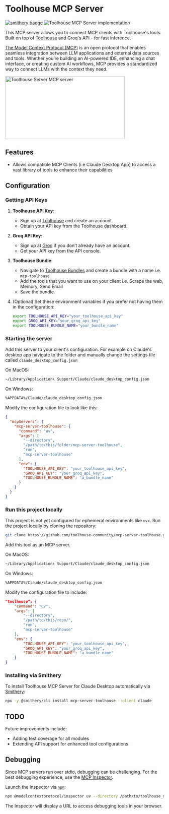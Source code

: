 # Toolhouse MCP Server

[![smithery badge](https://smithery.ai/badge/mcp-server-toolhouse)](https://smithery.ai/server/mcp-server-toolhouse)
![Toolhouse MCP Server implementation](assets/mcp-server-toolhouse-banner.svg)

This MCP server allows you to connect MCP clients with Toolhouse's tools. Built on top of [Toolhouse](https://toolhouse.ai/) and Groq's API - for fast inference.

[The Model Context Protocol (MCP)](https://modelcontextprotocol.io/introduction) is an open protocol that enables seamless integration between LLM applications and external data sources and tools. Whether you’re building an AI-powered IDE, enhancing a chat interface, or creating custom AI workflows, MCP provides a standardized way to connect LLMs with the context they need.

<a href="https://glama.ai/mcp/servers/re2w48yrzg"><img width="380" height="200" src="https://glama.ai/mcp/servers/re2w48yrzg/badge" alt="Toolhouse Server MCP server" /></a>

## Features

- Allows compatible MCP Clients (i.e Claude Desktop App) to access a vast library of tools to enhance their capabilities

## Configuration

### Getting API Keys

1. **Toolhouse API Key**:

   - Sign up at [Toolhouse](https://toolhouse.ai/) and create an account.
   - Obtain your API key from the Toolhouse dashboard.

2. **Groq API Key**:

   - Sign up at [Groq](https://groq.com/) if you don’t already have an account.
   - Get your API key from the API console.

3. **Toolhouse Bundle**:

   - Navigate to [Toolhouse Bundles]() and create a bundle with a name i.e. `mcp-toolhouse`
   - Add the tools that you want to use on your client i.e. Scrape the web, Memory, Send Email
   - Save the bundle

4. (Optional) Set these environment variables if you prefer not having them in the configuration:
   ```bash
   export TOOLHOUSE_API_KEY="your_toolhouse_api_key"
   export GROQ_API_KEY="your_groq_api_key"
   export TOOLHOUSE_BUNDLE_NAME="your_bundle_name"
   ```

### Starting the server

Add this server to your client's configuration.
For example on Claude's desktop app navigate to the folder and manually change the settings file called `claude_desktop_config.json`

On MacOS:

```bash
~/Library/Application\ Support/Claude/claude_desktop_config.json
```

On Windows:

```bash
%APPDATA%/Claude/claude_desktop_config.json
```

Modify the configuration file to look like this:

```json
{
  "mcpServers": {
    "mcp-server-toolhouse": {
      "command": "uv",
      "args": [
        "--directory",
        "/path/to/this/folder/mcp-server-toolhouse",
        "run",
        "mcp-server-toolhouse"
      ],
      "env": {
        "TOOLHOUSE_API_KEY": "your_toolhouse_api_key",
        "GROQ_API_KEY": "your_groq_api_key",
        "TOOLHOUSE_BUNDLE_NAME": "a_bundle_name"
      }
    }
  }
}
```

### Run this project locally

This project is not yet configured for ephemeral environments like `uvx`. Run the project locally by cloning the repository:

```bash
git clone https://github.com/toolhouse-community/mcp-server-toolhouse.git
```

Add this tool as an MCP server.

On MacOS:

```bash
~/Library/Application\ Support/Claude/claude_desktop_config.json
```

On Windows:

```bash
%APPDATA%/Claude/claude_desktop_config.json
```

Modify the configuration file to include:

```json
"toolhouse": {
    "command": "uv",
    "args": [
        "--directory",
        "/path/to/this/repo/",
        "run",
        "mcp-server-toolhouse"
    ],
    "env": {
        "TOOLHOUSE_API_KEY": "your_toolhouse_api_key",
        "GROQ_API_KEY": "your_groq_api_key",
        "TOOLHOUSE_BUNDLE_NAME": "a_bundle_name"
    }
}
```

### Installing via Smithery

To install Toolhouse MCP Server for Claude Desktop automatically via [Smithery](https://smithery.ai/server/mcp-server-toolhouse):

```bash
npx -y @smithery/cli install mcp-server-toolhouse --client claude
```

## TODO

Future improvements include:

- Adding test coverage for all modules
- Extending API support for enhanced tool configurations

## Debugging

Since MCP servers run over stdio, debugging can be challenging. For the best debugging experience, use the [MCP Inspector](https://github.com/modelcontextprotocol/inspector).

Launch the Inspector via [`npm`](https://docs.npmjs.com/downloading-and-installing-node-js-and-npm):

```bash
npx @modelcontextprotocol/inspector uv --directory /path/to/toolhouse_mcp run toolhouse-mcp
```

The Inspector will display a URL to access debugging tools in your browser.
